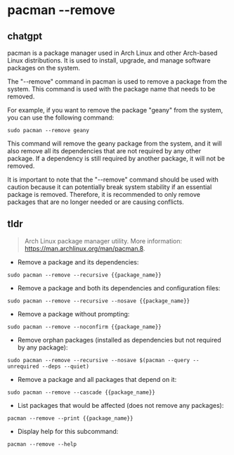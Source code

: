 # pacman --remove 
## chatgpt 
pacman is a package manager used in Arch Linux and other Arch-based Linux distributions. It is used to install, upgrade, and manage software packages on the system. 

The "--remove" command in pacman is used to remove a package from the system. This command is used with the package name that needs to be removed. 

For example, if you want to remove the package "geany" from the system, you can use the following command: 

```
sudo pacman --remove geany
```

This command will remove the geany package from the system, and it will also remove all its dependencies that are not required by any other package. If a dependency is still required by another package, it will not be removed. 

It is important to note that the "--remove" command should be used with caution because it can potentially break system stability if an essential package is removed. Therefore, it is recommended to only remove packages that are no longer needed or are causing conflicts. 

## tldr 
 
> Arch Linux package manager utility.
> More information: <https://man.archlinux.org/man/pacman.8>.

- Remove a package and its dependencies:

`sudo pacman --remove --recursive {{package_name}}`

- Remove a package and both its dependencies and configuration files:

`sudo pacman --remove --recursive --nosave {{package_name}}`

- Remove a package without prompting:

`sudo pacman --remove --noconfirm {{package_name}}`

- Remove orphan packages (installed as dependencies but not required by any package):

`sudo pacman --remove --recursive --nosave $(pacman --query --unrequired --deps --quiet)`

- Remove a package and all packages that depend on it:

`sudo pacman --remove --cascade {{package_name}}`

- List packages that would be affected (does not remove any packages):

`pacman --remove --print {{package_name}}`

- Display help for this subcommand:

`pacman --remove --help`
